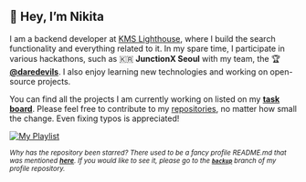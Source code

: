 ## 👋 Hey, I’m **Nikita**

I am a backend developer at [KMS Lighthouse](https://www.kmslh.com/), where I build the search functionality and everything related to it. In my spare time, I participate in various hackathons, such as 🇰🇷 **JunctionX Seoul** with my team, the 🏆 **[@daredevils](https://github.com/daredevils-team)**. I also enjoy learning new technologies and working on open-source projects.

You can find all the projects I am currently working on listed on my **[task board](https://nikitar.notion.site/2959b7abc88d431bbbf927cd68e353cc?v=72d442cb99394c7b8b7c770d48c55509)**. Please feel free to contribute to my [repositories](https://github.com/xtenzQ?tab=repositories), no matter how small the change. Even fixing typos is appreciated!

[![My Playlist](https://img.shields.io/badge/My%20Playlist-1ED760?style=for-the-badge&logo=spotify&logoColor=white)](https://open.spotify.com/playlist/7j4pdc5O6yJbcWC1SkYJA0?si=94ae1d67ae5d4f29)

<sub><i>Why has the repository been starred? There used to be a fancy profile README.md that was mentioned **[here](https://github.com/abhisheknaiidu/awesome-github-profile-readme)**. If you would like to see it, please go to the **[`backup`](https://github.com/xtenzQ/xtenzQ/tree/backup)** branch of my profile repository.</i></sub>
